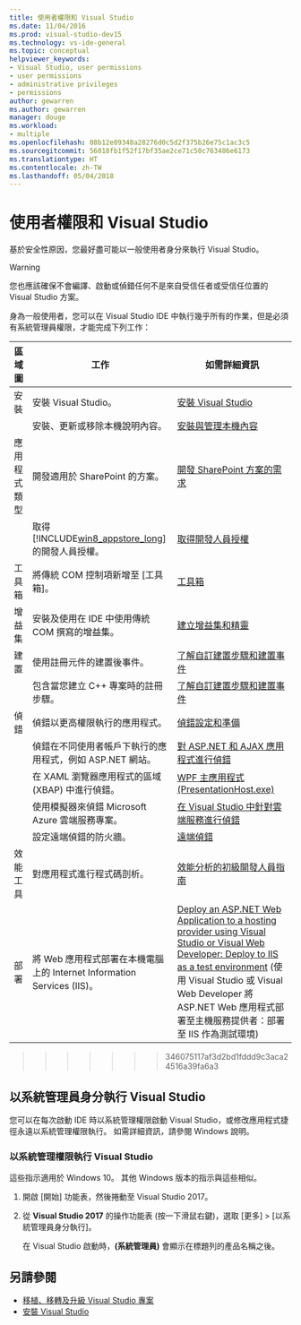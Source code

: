 ```yaml
---
title: 使用者權限和 Visual Studio
ms.date: 11/04/2016
ms.prod: visual-studio-dev15
ms.technology: vs-ide-general
ms.topic: conceptual
helpviewer_keywords:
- Visual Studio, user permissions
- user permissions
- administrative privileges
- permissions
author: gewarren
ms.author: gewarren
manager: douge
ms.workload:
- multiple
ms.openlocfilehash: 08b12e09348a28276d0c5d2f375b26e75c1ac3c5
ms.sourcegitcommit: 56018fb1f52f17bf35ae2ce71c50c763486e6173
ms.translationtype: HT
ms.contentlocale: zh-TW
ms.lasthandoff: 05/04/2018
---
```

# <a name="user-permissions-and-visual-studio"></a>使用者權限和 Visual Studio

基於安全性原因，您最好盡可能以一般使用者身分來執行 Visual Studio。

> [!WARNING]
> 您也應該確保不會編譯、啟動或偵錯任何不是來自受信任者或受信任位置的 Visual Studio 方案。

身為一般使用者，您可以在 Visual Studio IDE 中執行幾乎所有的作業，但是必須有系統管理員權限，才能完成下列工作：

|區域圖|工作|如需詳細資訊|
|----------|----------|--------------------------|
|安裝|安裝 Visual Studio。|[安裝 Visual Studio](../install/install-visual-studio.md)|
||安裝、更新或移除本機說明內容。|[安裝與管理本機內容](../ide/install-and-manage-local-content.md)|
|應用程式類型|開發適用於 SharePoint 的方案。|[開發 SharePoint 方案的需求](../sharepoint/requirements-for-developing-sharepoint-solutions.md)|  
||取得 [!INCLUDE[win8_appstore_long](../debugger/includes/win8_appstore_long_md.md)]的開發人員授權。|[取得開發人員授權](http://go.microsoft.com/fwlink/?LinkID=241313)|
|工具箱|將傳統 COM 控制項新增至 [工具箱]。|[工具箱](../ide/reference/toolbox.md)|
|增益集|安裝及使用在 IDE 中使用傳統 COM 撰寫的增益集。|[建立增益集和精靈](http://msdn.microsoft.com/Library/c5a47c21-6668-4de3-898d-afa969317e73)|
|建置|使用註冊元件的建置後事件。|[了解自訂建置步驟和建置事件](/cpp/ide/understanding-custom-build-steps-and-build-events)|
||包含當您建立 C++ 專案時的註冊步驟。|[了解自訂建置步驟和建置事件](/cpp/ide/understanding-custom-build-steps-and-build-events)|
|偵錯|偵錯以更高權限執行的應用程式。|[偵錯設定和準備](../debugger/debugger-settings-and-preparation.md)|
||偵錯在不同使用者帳戶下執行的應用程式，例如 ASP.NET 網站。|[對 ASP.NET 和 AJAX 應用程式進行偵錯](../debugger/debugging-aspnet-and-ajax-applications.md)|
||在 XAML 瀏覽器應用程式的區域 (XBAP) 中進行偵錯。|[WPF 主應用程式 (PresentationHost.exe)](/dotnet/framework/wpf/app-development/wpf-host-presentationhost-exe)|
||使用模擬器來偵錯 Microsoft Azure 雲端服務專案。|[在 Visual Studio 中針對雲端服務進行偵錯](http://go.microsoft.com/fwlink/?LinkId=266725)|
||設定遠端偵錯的防火牆。|[遠端偵錯](../debugger/remote-debugging.md)|
|效能工具|對應用程式進行程式碼剖析。|[效能分析的初級開發人員指南](../profiling/beginners-guide-to-performance-profiling.md)|
|部署|將 Web 應用程式部署在本機電腦上的 Internet Information Services (IIS)。|[Deploy an ASP.NET Web Application to a hosting provider using Visual Studio or Visual Web Developer: Deploy to IIS as a test environment](http://go.microsoft.com/fwlink/?LinkId=266478) (使用 Visual Studio 或 Visual Web Developer 將 ASP.NET Web 應用程式部署至主機服務提供者：部署至 IIS 作為測試環境)|
>>>>>>> 346075117af3d2bd1fddd9c3aca24516a39fa6a3

## <a name="run-visual-studio-as-an-administrator"></a>以系統管理員身分執行 Visual Studio

您可以在每次啟動 IDE 時以系統管理權限啟動 Visual Studio，或修改應用程式捷徑永遠以系統管理權限執行。 如需詳細資訊，請參閱 Windows 說明。

### <a name="run-visual-studio-with-administrative-permissions"></a>以系統管理權限執行 Visual Studio

這些指示適用於 Windows 10。 其他 Windows 版本的指示與這些相似。

1. 開啟 [開始] 功能表，然後捲動至 Visual Studio 2017。

1. 從 **Visual Studio 2017** 的操作功能表 (按一下滑鼠右鍵)，選取 [更多] > [以系統管理員身分執行]。

     在 Visual Studio 啟動時，**(系統管理員)** 會顯示在標題列的產品名稱之後。

## <a name="see-also"></a>另請參閱

- [移植、移轉及升級 Visual Studio 專案](../porting/port-migrate-and-upgrade-visual-studio-projects.md)
- [安裝 Visual Studio](../install/install-visual-studio.md)